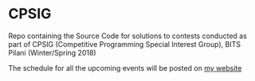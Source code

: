 # CPSIG

Repo containing the Source Code for solutions to contests conducted as part of
CPSIG (Competitive Programming Special Interest Group), BITS Pilani
(Winter/Spring 2018)

The schedule for all the upcoming events will be posted on
[my website](https://ankitsultana.com/bits-cpsig/advanced)
